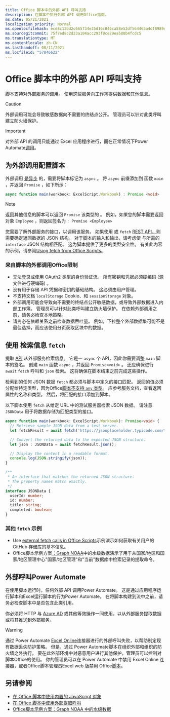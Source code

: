 ```yaml
---
title: Office 脚本中的外部 API 呼叫支持
description: 在脚本中执行外部 API 调用Office指南。
ms.date: 05/21/2021
localization_priority: Normal
ms.openlocfilehash: ece8c13bd2c665734e35d16c046ca58e52df564465a4df8989d90d887d897307
ms.sourcegitcommit: 75f7ed8c2d23a104acc293f8ce29ea580b4fcdc5
ms.translationtype: MT
ms.contentlocale: zh-CN
ms.lasthandoff: 08/11/2021
ms.locfileid: "57846622"
---
```

# <a name="external-api-call-support-in-office-scripts"></a>Office 脚本中的外部 API 呼叫支持

脚本支持对外部服务的调用。 使用这些服务向工作簿提供数据和其他信息。

> [!CAUTION]
> 外部调用可能会导致敏感数据向不需要的终结点公开。 管理员可以针对此类呼叫建立防火墙保护。

> [!IMPORTANT]
> 对外部 API 的调用只能通过 Excel 应用程序进行，而在正常情况下Power Automate[调用](#external-calls-from-power-automate)。

## <a name="configure-your-script-for-external-calls"></a>为外部调用配置脚本

外部调用 [是异步](https://developer.mozilla.org/docs/Learn/JavaScript/Asynchronous/Async_await) 的，需要将脚本标记为 `async` 。 将 `async` 前缀添加到 函数 `main` ，并返回 `Promise` ，如下所示：

```typescript
async function main(workbook: ExcelScript.Workbook) : Promise <void>
```

> [!NOTE]
> 返回其他信息的脚本可以返回 `Promise` 该类型的 。 例如，如果您的脚本需要返回对象 `Employee` ，则返回签名为 `: Promise <Employee>`

您需要了解外部服务的接口，以调用该服务。 如果使用 或 `fetch` [REST API，](https://wikipedia.org/wiki/Representational_state_transfer)则需要确定返回数据的 JSON 结构。 对于脚本的输入和输出，请考虑使 与所需的 `interface` JSON 结构相匹配。 这为脚本提供了更多的类型安全性。 有关此内容的示例，请参阅[Using fetch from Office Scripts](../resources/samples/external-fetch-calls.md)。

### <a name="limitations-with-external-calls-from-office-scripts"></a>来自脚本的外部调用Office限制

* 无法登录或使用 OAuth2 类型的身份验证流。 所有密钥和凭据必须硬编码 (源文件进行硬编码) 。
* 没有用于存储 API 凭据和密钥的基础结构。 这必须由用户管理。
* 不支持文档 `localStorage` Cookie、和 `sessionStorage` 对象。
* 外部调用可能会导致向不需要的终结点公开敏感数据，或导致外部数据进入内部工作簿。 管理员可以针对此类呼叫建立防火墙保护。 在依赖外部调用之前，请务必检查本地策略。
* 请务必在依赖关系之前检查数据吞吐量。 例如，下拉整个外部数据集可能不是最佳选择，而应该使用分页获取区块中的数据。

## <a name="retrieve-information-with-fetch"></a>使用 检索信息 `fetch`

提取 [API](https://developer.mozilla.org/docs/Web/API/Fetch_API) 从外部服务检索信息。 它是一 `async` 个 API，因此你需要调整 `main` 脚本的签名。 创建 `main` 函数 `async` ，并返回 `Promise<void>` 。 还应确保进行 `await` `fetch` 呼叫和 `json` 检索。 这将确保在脚本结束之前完成这些操作。

检索到的任何 JSON 数据 `fetch` 都必须与脚本中定义的接口匹配。 返回的值必须分配给特定类型，因为Office[脚本不支持 `any` 类型](typescript-restrictions.md#no-any-type-in-office-scripts)。 应参考服务文档，查看返回属性的名称和类型。 然后，将匹配的接口添加到脚本。

以下脚本使用 `fetch` 从给定 URL 中的测试服务器检索 JSON 数据。 请注意 `JSONData` 用于将数据存储为匹配类型的接口。

```TypeScript
async function main(workbook: ExcelScript.Workbook): Promise<void> {
  // Retrieve sample JSON data from a test server.
  let fetchResult = await fetch('https://jsonplaceholder.typicode.com/todos/1');

  // Convert the returned data to the expected JSON structure.
  let json : JSONData = await fetchResult.json();

  // Display the content in a readable format.
  console.log(JSON.stringify(json));
}

/**
 * An interface that matches the returned JSON structure.
 * The property names match exactly.
 */
interface JSONData {
  userId: number;
  id: number;
  title: string;
  completed: boolean;
}
```

### <a name="other-fetch-samples"></a>其他 `fetch` 示例

* Use [external fetch calls in Office Scripts](../resources/samples/external-fetch-calls.md)示例演示如何获取有关用户的 GitHub 存储库的基本信息。
* Office脚本示例方案[：Graph NOAA](../resources/scenarios/noaa-data-fetch.md)中的水级数据演示了用于从国家/地区和国家/地区管理中心"国家/地区管理"和"当前"数据库中检索记录的提取命令。

## <a name="external-calls-from-power-automate"></a>外部呼叫Power Automate

在使用脚本运行时，任何外部 API 调用Power Automate。 这是通过应用程序运行脚本和Excel运行脚本的行为Power Automate。 在将脚本构建到流中之前，请务必检查脚本中是否包含此类引用。

你必须将 HTTP 与 [Azure AD](/connectors/webcontents/) 或其他等效操作一同使用，以从外部服务提取数据或将其推送到外部服务。

> [!WARNING]
> 通过 Power Automate [Excel Online](/connectors/excelonlinebusiness)连接器进行的外部呼叫失败，以帮助制定现有数据丢失防护策略。 但是，通过 Power Automate脚本在组织外部和组织的防火墙之外执行。 要在此外部环境中对恶意用户进行其他保护，管理员可以控制对脚本Office的使用。 你的管理员可以在 Power Automate 中禁用 Excel Online 连接器，或者Office脚本管理员Excel web 版禁用 Office[脚本](/microsoft-365/admin/manage/manage-office-scripts-settings)。

## <a name="see-also"></a>另请参阅

* [在 Office 脚本中使用内置的 JavaScript 对象](javascript-objects.md)
* [在 Office 脚本中使用外部提取呼叫](../resources/samples/external-fetch-calls.md)
* [Office脚本示例方案：Graph NOAA 中的水级数据](../resources/scenarios/noaa-data-fetch.md)
